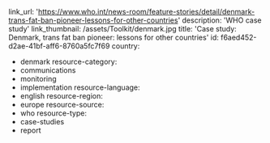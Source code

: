 link_url: 'https://www.who.int/news-room/feature-stories/detail/denmark-trans-fat-ban-pioneer-lessons-for-other-countries'
description: 'WHO case study'
link_thumbnail: /assets/Toolkit/denmark.jpg
title: 'Case study: Denmark, trans fat ban pioneer: lessons for other countries'
id: f6aed452-d2ae-41bf-aff6-8760a5fc7f69
country:
  - denmark
resource-category:
  - communications
  - monitoring
  - implementation
resource-language:
  - english
resource-region:
  - europe
resource-source:
  - who
resource-type:
  - case-studies
  - report

